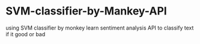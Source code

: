 # SVM-classifier-by-Mankey-API
using SVM classifier by monkey learn sentiment analysis API to classify text if it good or bad 
